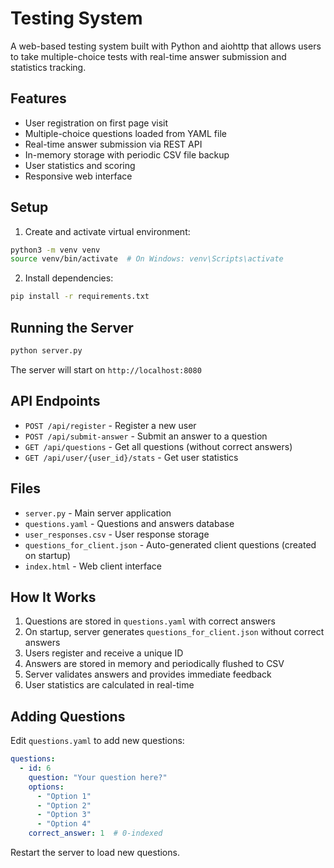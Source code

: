 # Testing System

A web-based testing system built with Python and aiohttp that allows users to take multiple-choice tests with real-time answer submission and statistics tracking.

## Features

- User registration on first page visit
- Multiple-choice questions loaded from YAML file
- Real-time answer submission via REST API
- In-memory storage with periodic CSV file backup
- User statistics and scoring
- Responsive web interface

## Setup

1. Create and activate virtual environment:
```bash
python3 -m venv venv
source venv/bin/activate  # On Windows: venv\Scripts\activate
```

2. Install dependencies:
```bash
pip install -r requirements.txt
```

## Running the Server

```bash
python server.py
```

The server will start on `http://localhost:8080`

## API Endpoints

- `POST /api/register` - Register a new user
- `POST /api/submit-answer` - Submit an answer to a question
- `GET /api/questions` - Get all questions (without correct answers)
- `GET /api/user/{user_id}/stats` - Get user statistics

## Files

- `server.py` - Main server application
- `questions.yaml` - Questions and answers database
- `user_responses.csv` - User response storage
- `questions_for_client.json` - Auto-generated client questions (created on startup)
- `index.html` - Web client interface

## How It Works

1. Questions are stored in `questions.yaml` with correct answers
2. On startup, server generates `questions_for_client.json` without correct answers
3. Users register and receive a unique ID
4. Answers are stored in memory and periodically flushed to CSV
5. Server validates answers and provides immediate feedback
6. User statistics are calculated in real-time

## Adding Questions

Edit `questions.yaml` to add new questions:

```yaml
questions:
  - id: 6
    question: "Your question here?"
    options:
      - "Option 1"
      - "Option 2" 
      - "Option 3"
      - "Option 4"
    correct_answer: 1  # 0-indexed
```

Restart the server to load new questions.